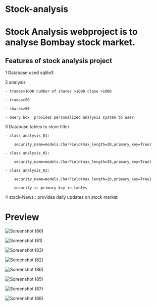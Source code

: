 # Stock-analysis



# Stock Analysis webproject is to analyse Bombay stock market.

## Features of stock analysis project
1 Database used sqlite3    


2 analysis

    - trades>1000 number of shares >1000 close >1000
    
    - trades>50
    
    - shares>50
    
    - Query box  provides personalized analysis system to user.
    
    
    
3  Database tables to store  filter

    - class analysis_01:

        security_name=models.CharField(max_length=20,primary_key=True)

    - class analysis_02:

        security_name=models.CharField(max_length=20,primary_key=True)

    - class analysis_03:

        security_name=models.CharField(max_length=20,primary_key=True)

        security is primary key in tables

4 stock-News  : provides daily updates on stock market


# Preview


![Screenshot (80)](https://user-images.githubusercontent.com/36494174/102209618-082dde00-3ef7-11eb-8a37-11e3d9d75611.png)

![Screenshot (81)](https://user-images.githubusercontent.com/36494174/102209456-cbfa7d80-3ef6-11eb-844a-b062c2a7ddcd.png)


![Screenshot (83)](https://user-images.githubusercontent.com/36494174/102358656-c45dd600-3fd5-11eb-933b-35724c6b0a9b.png)


![Screenshot (82)](https://user-images.githubusercontent.com/36494174/102358670-c7f15d00-3fd5-11eb-983d-4aa5e01d1f7a.png)


![Screenshot (86)](https://user-images.githubusercontent.com/36494174/102497826-26ced900-409f-11eb-9147-53230c6c34d8.png)

![Screenshot (85)](https://user-images.githubusercontent.com/36494174/102497848-2f271400-409f-11eb-9f48-d9235ad16188.png)

![Screenshot (87)](https://user-images.githubusercontent.com/36494174/102497865-34845e80-409f-11eb-8943-3d3dcc930b28.png)

![Screenshot (88)](https://user-images.githubusercontent.com/36494174/102497877-39e1a900-409f-11eb-8fb7-b5729a6d503e.png)

